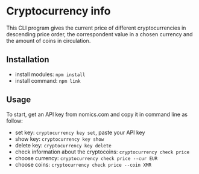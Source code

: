 # Cryptocurrency info

This CLI program gives the current price of different cryptocurrencies in descending price order, the correspondent value in a chosen currency and the amount of coins in circulation.

## Installation
* install modules: `npm install`
* install command: `npm link`

## Usage
To start, get an API key from nomics.com and copy it in command line as follow:
* set key: `cryptocurrency key set`, paste your API key
* show key: `cryptocurrency key show`
* delete key: `cryptocurrency key delete`
* check information about the cryptocoins: `cryptocurrency check price` 
* choose currency: `cryptocurrency check price --cur EUR`
* choose coins: `cryptocurrency check price --coin XMR`  

